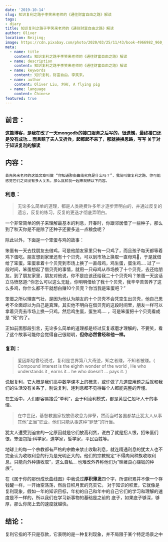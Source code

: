 ```yaml
---
date: '2019-10-14'
slug: 知识复利之路于李笑来老师的《通往财富自由之路》解读
tags:
- diary
title: 知识复利之路于李笑来老师的《通往财富自由之路》解读
author: Oliver
location: Beijing;
image: https://cdn.pixabay.com/photo/2020/03/25/11/43/book-4966982_960_720.jpg
meta:
  - name: title
    content: 知识复利之路于李笑来老师的《通往财富自由之路》解读
  - name: description
    content: 知识复利之路于李笑来老师的《通往财富自由之路》解读
  - name: keywords
    content: 知识复利，财富自由，李笑来。
  - name: author
    content: Oliver Liu, 刘彤, A flying pig
  - name: language
    content: Chinese
featured: true
---
```


## 前言：
**这篇博客，是我在改了一天mongodb的接口服务之后写的，很遗憾，最终接口还是没有成功… 而且赔了夫人又折兵，起都起不来了，那就换换思路，写写
关于对于知识复利的解读**

## 内容： 
`首先笑来老师的这篇文章叫做 “你知道那条曲线究竟是什么吗？”，我简叫做复利之路，你可能感觉它们之间没有多大关系，那么就和我一起来观研以下内容。`

### 利息：
> 无论多么简单的道理，都是人类耗费许多年才逐步弄明白的，并通过反复的遗忘，反复的练习，反复的更迭才彻底弄明白。


一个非常简单的例子来理解最基本的利息，开春时，你跟邻居借了一些种子，那么到了秋天你是不是除了还种子还要多送一点粮食呢？

除此以外，下面是一个笨蛋与鸡的故事：

笨蛋有一天去找朋友去借鸡，可是他朋友家里只有一只鸡了，而且孩子每天都等着鸡下蛋吃。朋友想到家里还有十个贝壳，可以到市场上换取一直母鸡🐔，于是就借给了笨蛋。笨蛋拿着十个贝壳到市场上换了一直母鸡，鸡生蛋，蛋生鸡…. 过了一段时间，笨蛋想起了借贝壳的事情，就用一只母鸡从市场换了十个贝壳，去还给朋友。到了朋友家里，朋友对他说，你不是应该还给我二十个贝壳吗？笨蛋一天这话立马愤怒道:”你怎么可以这么无耻，你明明借给了我十个贝壳，我辛辛苦苦养了这么多鸡，你什么都不干就想白赚10个贝壳？你当我是笨蛋吧？”

笨蛋之所以理直气壮，是因为他认为朋友的十个贝壳不会凭空生出贝壳，他自己思考不全面却以为自己是真理。其实他不明白在借贝壳的这段时间里，朋友一样可以拿着贝壳去市场上换一只鸡，然后鸡生蛋，蛋生鸡…. ，可是笨蛋把十个贝壳看成是 “死”的了。

正如前面那段引言，无论多么简单的道理都是经过反复琢磨才理解的，不要笑，看了这个故事可能你会觉得自己很聪明，**但你必然曾经和他一样。**


### 复利：
> 爱因斯坦曾经说过，复利是世界第八大奇迹，知之者赚，不知者被赚。( Compound interest is the eighth wonder of the world , He who understands it , earns it… he who doesn’t … pays it. )

说起复利，它大概是我们高中数学课本上的概念，或许做了几道应用题之后就和我们的生活没有关系了，别说复利，连利息都不见得每个人都能完整的弄懂。

在生活中，人们都容易接受“单利”，至于利滚利模式，都是黄世仁般坏人干的事情。

> 在中世纪，基督教国家视放债收息为罪孽，然而当时各国都禁止犹太人从事其他“正当”职业，他们只能从事这种“罪孽”的行当。

犹太人遭受到迫害的一定原因就是它们放高利贷，说白了就是招人恨，招笨蛋们恨，笨蛋包括:科学家，道学家，哲学家，平民百姓等。

地球上的每一个宗教都有严格的宗教来禁止收取利息，就连精通利息的犹太人也不完全认为收取利息的行为是光明正大的。他们的宗教规定”不得向同种族收取利息，只能向外种族收取”，这么自私… 也难改外界称他们为”昧著良心赚钱的种族”。

在《属于你的那份成长曲线图》中我说过**厚积薄发**四个字，所谓积累并不像一个存钱罐一样，一开始空荡荡，然后日积月累的充实它。
对于知识的积累，它就像是复利现象，假如一年的知识目标，年初的自己和年中的自己它们的学习和理解的速度是不一样的，所以我们在学习新事物的基础是之前的
底子，如果底子够深，够厚，那么你爬上去的速度就越快。

## 结论：
复利它指的不只是存款，它表明的是一种复利现象，并不局限于某个特定场景之中
